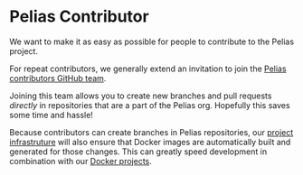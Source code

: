 # Pelias Contributor

We want to make it as easy as possible for people to contribute to the Pelias
project.

For repeat contributors, we generally extend an invitation to join the [Pelias
contributors GitHub team](https://github.com/orgs/pelias/teams/contributors).

Joining this team allows you to create new branches and pull requests
_directly_ in repositories that are a part of the Pelias org. Hopefully this
saves some time and hassle!

Because contributors can create branches in Pelias repositories, our [project
infrastruture](./project_infra.md) will also ensure that Docker images are
automatically built and generated for those changes. This can greatly speed
development in combination with our [Docker projects](https://github.com/pelias/docker).
